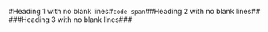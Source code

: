 #Heading 1 with no blank lines#`code
 span`##Heading 2 with no blank lines##
  ###Heading 3 with no blank lines###
